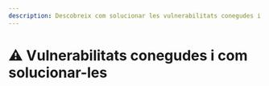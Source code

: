```yaml
---
description: Descobreix com solucionar les vulnerabilitats conegudes i com resoldre-les.
---
```


# ⚠️ Vulnerabilitats conegudes i com solucionar-les
